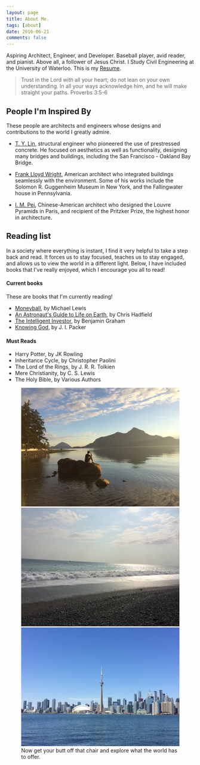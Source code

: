 ```yaml
---
layout: page
title: About Me.
tags: [about]
date: 2016-06-21
comments: false
---
```


Aspiring Architect, Engineer, and Developer. Baseball player, avid reader, and pianist. Above all, a follower of Jesus Christ.
I Study Civil Engineering at the University of Waterloo. This is my <a href="/assets/img/About/Resume.pdf">Resume</a>.

> Trust in the Lord with all your heart; do not lean on your own understanding. In all your ways acknowledge him, and he will make straight your paths. Proverbs 3:5-6

## People I'm Inspired By
These people are architects and engineers whose designs and contributions to the world I greatly admire.

* [T. Y. Lin](https://en.wikipedia.org/wiki/Tung-Yen_Lin), structural engineer who pioneered the use of prestressed concrete. He focused on aesthetics as well as functionality, designing many bridges and buildings, including the San Francisco - Oakland Bay Bridge.

* [Frank Lloyd Wright](https://en.wikipedia.org/wiki/Frank_Lloyd_Wright), American architect who integrated buildings seamlessly with the environment. Some of his works include the Solomon R. Guggenheim Museum in New York, and the Fallingwater house in Pennsylvania.

* [I. M. Pei](https://en.wikipedia.org/wiki/I._M._Pei), Chinese-American architect who designed the Louvre Pyramids in Paris, and recipient of the Pritzker Prize, the highest honor in architecture.

## Reading list
In a society where everything is instant, I find it very helpful to take a step back and read. It forces us to stay focused, teaches us to stay engaged, and allows us to view the world in a different light. Below, I have included books that I've really enjoyed, which I encourage you all to read!
#### Current books
These are books that I'm currently reading!

* [Moneyball](https://www.amazon.ca/Moneyball-Art-Winning-Unfair-Game/dp/0393324818), by Michael Lewis
* [An Astronaut's Guide to Life on Earth](https://www.amazon.ca/Astronauts-Guide-Life-Earth/dp/0345812719/ref=sr_1_sc_1?s=books&ie=UTF8&qid=1498343319&sr=1-1-spell&keywords=astronauts+giuda+to+life+on+earth), by Chris Hadfield
* [The Intelligent Investor](https://www.amazon.ca/Intelligent-Investor-Definitive-Value-Investing/dp/0060555661/ref=sr_1_1?s=books&ie=UTF8&qid=1498343414&sr=1-1&keywords=intelligent+investor), by Benjamin Graham
* [Knowing God](https://www.amazon.ca/Knowing-God-J-I-Packer/dp/083081650X/ref=sr_1_1?s=books&ie=UTF8&qid=1498357678&sr=1-1&keywords=knowing+god), by J. I. Packer

#### Must Reads

* Harry Potter, by JK Rowling
* Inheritance Cycle, by Christopher Paolini
* The Lord of the Rings, by J. R. R. Tolkien
* Mere Christianity, by C. S. Lewis
* The Holy Bible, by Various Authors

<figure class="third">
	<img src="/assets/img/About/IMG_1767.JPG">
	<img src="/assets/img/About/IMG_0265.JPG">
	<img src="/assets/img/About/IMG_2371.JPG">
	<figcaption>Now get your butt off that chair and explore what the world has to offer.</figcaption>
</figure>

